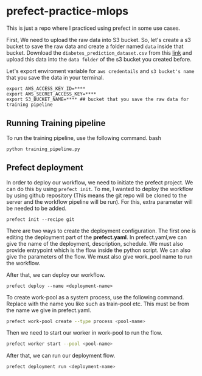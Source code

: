 # prefect-practice-mlops
This is just a repo where I practiced using prefect in some use cases.


First, We need to upload the raw data into S3 bucket. So, let's create a s3 bucket to save the raw data and create a folder named `data` inside that bucket. Download the `diabetes_prediction_dataset.csv` from this [link](https://www.kaggle.com/datasets/iammustafatz/diabetes-prediction-dataset?select=diabetes_prediction_dataset.csv) and  upload this data into the `data folder` of the s3 bucket you created before. 

Let's export enviroment variable for `aws credentails` and `s3 bucket's name` that you save the data in your terminal.
```shell
export AWS_ACCESS_KEY_ID=****
export AWS_SECRET_ACCESS_KEY=****
export S3_BUCKET_NAME=**** ## bucket that you save the raw data for training pipeline
```
## Running Training pipeline

To run the training pipeline, use the following command.
bash
```
python training_pipeline.py
```

## Prefect deployment

In order to deploy our workflow, we need to initiate the prefect project. We can do this by using `prefect init`.  To me, I wanted to deploy the workflow by using github repository (This means the git repo will be cloned to the server and the workflow pipeline will be run). For this, extra parameter will be needed to be added.
```
prefect init --recipe git
```

There are two ways to create the deployment configuration. The first one is editing the deployment part of the **prefect.yaml**. In prefect.yaml,we can give the name of the deployment, description, schedule. We must also provide entrypoint which is the flow inside the python script. We can also give the parameters of the flow. We must also give work_pool name to run the workflow.

After that, we can deploy our workflow.
```
prefect deploy --name <deployment-name>
```

To create work-pool as a system process, use the following command. Replace <pool-name> with the name you like such as train-pool etc. This <pool-name> must be from the name we give in prefect.yaml.
```bash
prefect work-pool create --type process <pool-name>
```

Then we need to start our worker in work-pool to run the flow.
```bash
prefect worker start --pool <pool-name>
```

After that, we can run our deployment flow.
```bash
prefect deployment run <deployment-name>